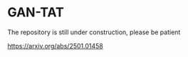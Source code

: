 # GAN-TAT

The repository is still under construction, please be patient

https://arxiv.org/abs/2501.01458
